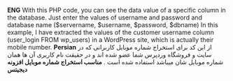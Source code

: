 **ENG**
With this PHP code, you can see the data value of a specific column in the database.
Just enter the values of username and password and database name 
($servername, $username, $password, $dbname)
In this example, I have extracted the values of the customer username column (user_login FROM wp_users) in a WordPress site, which is actually their mobile number.
**Persian**
از این کد برای استخراج شماره موبایل کاربرانی که در سایت و فروشگاه وردپرس شما عضو شده اند و در حقیقت نام کاربری آن ها همان شماره موبایل شان میباشد استفاده شده است . **مناسب استخراج شماره موبایل افزونه دیجیتس** 

